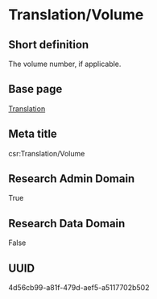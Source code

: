 # Translation/Volume
## Short definition
The volume number, if applicable.
## Base page
[Translation](../../Objects/Translation.md)
## Meta title
csr:Translation/Volume
## Research Admin Domain
True
## Research Data Domain
False
## UUID
4d56cb99-a81f-479d-aef5-a5117702b502
